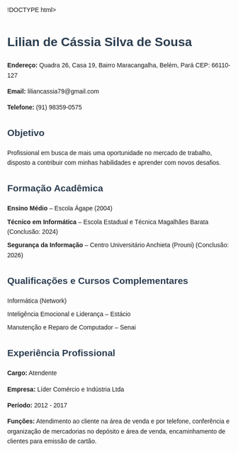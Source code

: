 !DOCTYPE html>
<html lang="pt-BR">
<head>
  <meta charset="UTF-8">
  <title>Currículo - Lilian de Cássia Silva de Sousa</title>
  <style>
    body { font-family: Arial, sans-serif; margin: 40px; line-height: 1.6; }
    h1, h2 { color: #2c3e50; }
    ul { list-style-type: none; padding: 0; }
    li { margin-bottom: 8px; }
  </style>
</head>
<body>
  <h1>Lilian de Cássia Silva de Sousa</h1>
  <p><strong>Endereço:</strong> Quadra 26, Casa 19, Bairro Maracangalha, Belém, Pará CEP: 66110-127</p>
  <p><strong>Email:</strong> liliancassia79@gmail.com</p>
  <p><strong>Telefone:</strong> (91) 98359-0575</p>

  <h2>Objetivo</h2>
  <p>Profissional em busca de mais uma oportunidade no mercado de trabalho, disposto a contribuir com minhas habilidades e aprender com novos desafios.</p>

  <h2>Formação Acadêmica</h2>
  <ul>
    <li><strong>Ensino Médio</strong> – Escola Ágape (2004)</li>
    <li><strong>Técnico em Informática</strong> – Escola Estadual e Técnica Magalhães Barata (Conclusão: 2024)</li>
    <li><strong>Segurança da Informação</strong> – Centro Universitário Anchieta (Prouni) (Conclusão: 2026)</li>
  </ul>

  <h2>Qualificações e Cursos Complementares</h2>
  <ul>
    <li>Informática (Network)</li>
    <li>Inteligência Emocional e Liderança – Estácio</li>
    <li>Manutenção e Reparo de Computador – Senai</li>
  </ul>

  <h2>Experiência Profissional</h2>
  <p><strong>Cargo:</strong> Atendente</p>
  <p><strong>Empresa:</strong> Líder Comércio e Indústria Ltda</p>
  <p><strong>Período:</strong> 2012 - 2017</p>
  <p><strong>Funções:</strong> Atendimento ao cliente na área de venda e por telefone, conferência e organização de mercadorias no depósito e área de venda, encaminhamento de clientes para emissão de cartão.</p>
</body>
</html>
